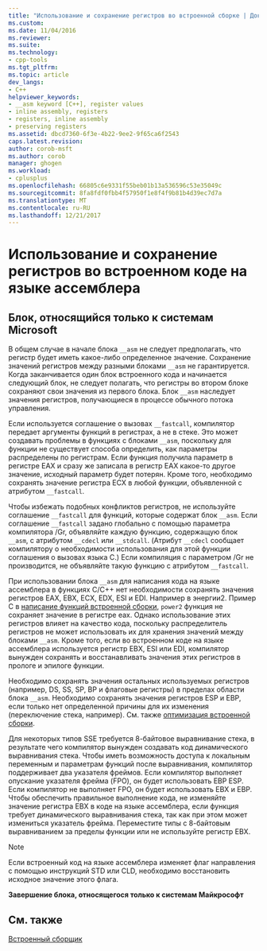 ```yaml
---
title: "Использование и сохранение регистров во встроенной сборке | Документы Microsoft"
ms.custom: 
ms.date: 11/04/2016
ms.reviewer: 
ms.suite: 
ms.technology:
- cpp-tools
ms.tgt_pltfrm: 
ms.topic: article
dev_langs:
- C++
helpviewer_keywords:
- __asm keyword [C++], register values
- inline assembly, registers
- registers, inline assembly
- preserving registers
ms.assetid: dbcd7360-6f3e-4b22-9ee2-9f65ca6f2543
caps.latest.revision: 
author: corob-msft
ms.author: corob
manager: ghogen
ms.workload:
- cplusplus
ms.openlocfilehash: 66805c6e9331f55beb01b13a536596c53e35049c
ms.sourcegitcommit: 8fa8fdf0fbb4f57950f1e8f4f9b81b4d39ec7d7a
ms.translationtype: MT
ms.contentlocale: ru-RU
ms.lasthandoff: 12/21/2017
---
```

# <a name="using-and-preserving-registers-in-inline-assembly"></a>Использование и сохранение регистров во встроенном коде на языке ассемблера
## <a name="microsoft-specific"></a>Блок, относящийся только к системам Microsoft  
 В общем случае в начале блока `__asm` не следует предполагать, что регистр будет иметь какое-либо определенное значение. Сохранение значений регистров между разными блоками `__asm` не гарантируется. Когда заканчивается один блок встроенного кода и начинается следующий блок, не следует полагать, что регистры во втором блоке сохраняют свои значения из первого блока. Блок `__asm` наследует значения регистров, получающиеся в процессе обычного потока управления.  
  
 Если используется соглашение о вызовах `__fastcall`, компилятор передает аргументы функций в регистрах, а не в стеке. Это может создавать проблемы в функциях с блоками `__asm`, поскольку для функции не существует способа определить, как параметры распределены по регистрам. Если функция получила параметр в регистре EAX и сразу же записала в регистр EAX какое-то другое значение, исходный параметр будет потерян. Кроме того, необходимо сохранять значение регистра ECX в любой функции, объявленной с атрибутом `__fastcall`.  
  
 Чтобы избежать подобных конфликтов регистров, не используйте соглашение `__fastcall` для функций, которые содержат блок `__asm`. Если соглашение `__fastcall` задано глобально с помощью параметра компилятора /Gr, объявляйте каждую функцию, содержащую блок `__asm`, с атрибутом `__cdecl` или `__stdcall`. (Атрибут `__cdecl` сообщает компилятору о необходимости использования для этой функции соглашения о вызовах языка C.) Если компиляция с параметром /Gr не производится, не объявляйте такую функцию с атрибутом `__fastcall`.  
  
 При использовании блока `__asm` для написания кода на языке ассемблера в функциях C/C++ нет необходимости сохранять значения регистров EAX, EBX, ECX, EDX, ESI и EDI. Например в энергии2. Пример C в [написание функций встроенной сборки](../../assembler/inline/writing-functions-with-inline-assembly.md), `power2` функция не сохраняет значение в регистре eax. Однако использование этих регистров влияет на качество кода, поскольку распределитель регистров не может использовать их для хранения значений между блоками `__asm`. Кроме того, если во встроенном коде на языке ассемблера используется регистр EBX, ESI или EDI, компилятор вынужден сохранять и восстанавливать значения этих регистров в прологе и эпилоге функции.  
  
 Необходимо сохранять значения остальных используемых регистров (например, DS, SS, SP, BP и флаговые регистры) в пределах области блока `__asm`. Необходимо сохранять значения регистров ESP и EBP, если только нет определенной причины для их изменения (переключение стека, например). См. также [оптимизация встроенной сборки](../../assembler/inline/optimizing-inline-assembly.md).  
  
 Для некоторых типов SSE требуется 8-байтовое выравнивание стека, в результате чего компилятор вынужден создавать код динамического выравнивания стека. Чтобы иметь возможность доступа к локальным переменным и параметрам функций после выравнивания, компилятор поддерживает два указателя фреймов.  Если компилятор выполняет опускание указателя фрейма (FPO), он будет использовать EBP ESP.  Если компилятор не выполняет FPO, он будет использовать EBX и EBP. Чтобы обеспечить правильное выполнение кода, не изменяйте значение регистра EBX в коде на языке ассемблера, если функция требует динамического выравнивания стека, так как при этом может измениться указатель фрейма. Переместите типы с 8-байтовым выравниванием за пределы функции или не используйте регистр EBX.  
  
> [!NOTE]
>  Если встроенный код на языке ассемблера изменяет флаг направления с помощью инструкций STD или CLD, необходимо восстановить исходное значение этого флага.  
  
 **Завершение блока, относящегося только к системам Майкрософт**  
  
## <a name="see-also"></a>См. также  
 [Встроенный сборщик](../../assembler/inline/inline-assembler.md)